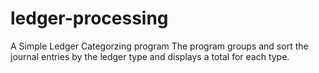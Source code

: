 # ledger-processing

A Simple Ledger Categorzing program
The program groups and sort the journal entries by the ledger type and displays a total for each type.
